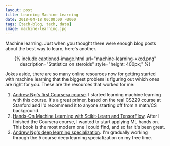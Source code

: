 ```yaml
---
layout: post
title: Learning Machine Learning
date: 2018-04-18 00:00:00 -0000
tags: [tech-blog, tech, data]
image: machine-learning.jpg
---
```

Machine learning. Just when you thought there were enough blog posts about the best way to learn, here's another.

<div style="text-align: center;">
{% include captioned-image.html url="machine-learning-xkcd.png" description="Statistics on steroids" style="height: 400px;" %}
</div>

Jokes aside, there are so many online resources now for getting started with machine learning that the biggest problem
is figuring out which ones are right for you. These are the resources that worked for me:

1. [Andrew Ng's first Coursera course][coursera]. I started learning machine learning with this course. It's a great 
primer, based on the real CS229 course at Stanford and I'd recommend it to anyone starting off from a math/CS background.
2. [Hands-On Machine Learning with Scikit-Learn and TensorFlow][book]. After I finished the Coursera course, I wanted
to start applying ML hands on. This book is the most modern one I could find, and so far it's been great.
3. [Andrew Ng's deep learning specialization][deep-learning]. I'm gradually working through the 5 course deep learning 
specialization on my free time.

[coursera]: https://www.coursera.org/learn/machine-learning/
[deep-learning]: https://www.coursera.org/specializations/deep-learning
[book]: http://a.co/heMZ59m